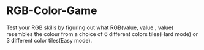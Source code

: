 # RGB-Color-Game

Test your RGB skills by figuring out what RGB(value, value , value) resembles the colour from a choice of 6 different colors tiles(Hard mode) or 3 different color tiles(Easy mode).
